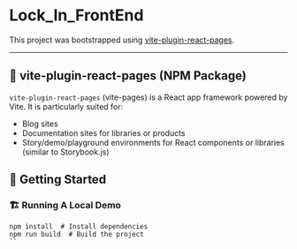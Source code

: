 # Lock_In_FrontEnd

This project was bootstrapped using [vite-plugin-react-pages](https://github.com/vitejs/vite-plugin-react-pages).

---

## 📘 vite-plugin-react-pages (NPM Package)

`vite-plugin-react-pages` (vite-pages) is a React app framework powered by Vite. It is particularly suited for:

- Blog sites  
- Documentation sites for libraries or products  
- Story/demo/playground environments for React components or libraries (similar to Storybook.js)  


## 🚀 Getting Started

### 🏗 Running A Local Demo  
```
npm install  # Install dependencies
npm run build  # Build the project
``
